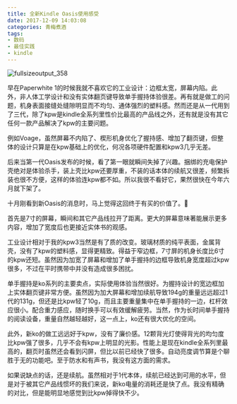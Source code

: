 ```yaml
---
title: 全新Kindle Oasis使用感受
date: 2017-12-09 14:03:08
categories: 青梅煮酒
tags:
- 数码
- 最佳实践
- kindle
---
```

![fullsizeoutput_358](https://wx3.sinaimg.cn/large/006tNbRwly1fwvwzr2sbyj31kw1kwe83.jpg)

早在Paperwhite 1的时候我就不喜欢它的工业设计：边框太宽，屏幕内陷。此外，非人体工学设计和没有实体翻页键导致单手握持体验很差。再有就是做工的问题，机身表面接缝处缝隙明显而不均匀、通体强烈的塑料感。然而还是从一代用到了三代，除了kpw是kindle全系列里性价比最高的产品线之外，还有就是没有其它任何一款产品解决了kpw的主要问题。

例如Voage，虽然屏幕不内陷了、楔形机身优化了握持感、增加了翻页键，但整体的设计只算是在kpw基础上的优化，何况各项硬件配置和kpw3几乎无差。

后来当第一代Oasis发布的时候，看了第一眼就瞬间失掉了兴趣。捆绑的充电保护壳绝对是体验杀手，装上壳比kpw还要厚重，不装的话本体的续航又很差，频繁拆装也很不方便，这样的体验连kpw都不如。所以我很不看好它，果然很快在今年六月就下架了。

十月刚看到新Oasis的消息时，马上觉得这回终于有买的价值了。

首先是7寸的屏幕，瞬间和其它产品线拉开了距离。更大的屏幕意味著能展示更多内容，增加了宽度后也更接近实体书的观感。

工业设计相对于我的kpw3当然是有了质的改变。玻璃材质的纯平表面，金属背壳，没有了kpw的塑料感，显得更精致。得益于窄边框，7寸屏的机身长度比6寸的kpw还短。虽然因为加宽了屏幕和增加了单手握持的边框导致机身宽度超过kpw很多，不过在平时携带中并没有造成很多困扰。

单手握持是ko系列的主要卖点，实际使用体验当然很好。为握持设计的宽边框加上实体翻页键非常方便。虽然因为加大屏幕和增加续航导致194g的重量远远超过1代的131g，但还是比kpw轻了10g，而且主要重量集中在单手握持的一边，杠杆效应很小。配合重力感应，随时换手可以有效缓解疲劳。当然，作为长时间单手握持的阅读设备，重量自然越轻越好，这一点上，ko还有很大优化的空间。

此外，新ko的做工远远好于kpw，没有了廉价感。12颗背光灯使得背光的均匀度比kpw强了很多，几乎不会有kpw上明显的光影。性能上是现在kindle全系列里最高的，翻页时虽然还会看到闪屏，但比以前已经快了很多。自动亮度调节算是个聊胜于无的功能吧。至于防水和有声书，我没有这方面的需求。

如果说缺点的话，还是续航。虽然相对于1代本体，续航已经达到可用的水平，但是对于被其它产品线惯坏的我们来说，新ko电量的消耗还是快了点。我没有精确的对比，但是能明显地感觉到比kpw掉得快不少。

